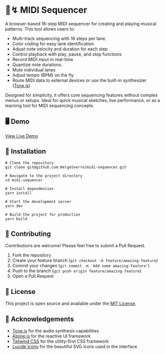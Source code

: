 # 🎹↯ MIDI Sequencer

A browser-based 16-step MIDI sequencer for creating and playing musical patterns. This tool allows users to:

- Multi-track sequencing with 16 steps per lane.
- Color coding for easy lane identification.
- Adjust note velocity and duration for each step
- Control playback with play, pause, and stop functions
- Record MIDI input in real-time
- Quantize note durations.
- Mute individual lanes
- Adjust tempo (BPM) on the fly
- Route MIDI data to external devices or use the built-in synthesizer ([Tone.js](https://tonejs.github.io/))

Designed for simplicity, it offers core sequencing features without complex menus or setups. Ideal for quick musical
sketches, live performance, or as a learning tool for MIDI sequencing concepts.

## 🖥️ Demo

[View Live Demo](https://midi-sequencer-six.vercel.app/)

## 🚀 Installation

```shell
# Clone the repository
git clone git@github.com:HelgeSverre/midi-sequencer.git

# Navigate to the project directory
cd midi-sequencer

# Install dependencies
yarn install

# Start the development server
yarn dev

# Build the project for production
yarn build
```

## 🤝 Contributing

Contributions are welcome! Please feel free to submit a Pull Request.

1. Fork the repository
2. Create your feature branch (`git checkout -b feature/amazing-feature`)
3. Commit your changes (`git commit -m 'Add some amazing-feature'`)
4. Push to the branch (`git push origin feature/amazing-feature`)
5. Open a Pull Request

## 📄 License

This project is open source and available under the [MIT License](LICENSE.md).

## 🙏 Acknowledgements

- [Tone.js](https://tonejs.github.io/) for the audio synthesis capabilities
- [Alpine.js](https://alpinejs.dev/) for the reactive UI framework
- [Tailwind CSS](https://tailwindcss.com/) for the utility-first CSS framework
- [Lucide Icons](https://lucide.dev/) for the beautiful SVG icons used in the interface
